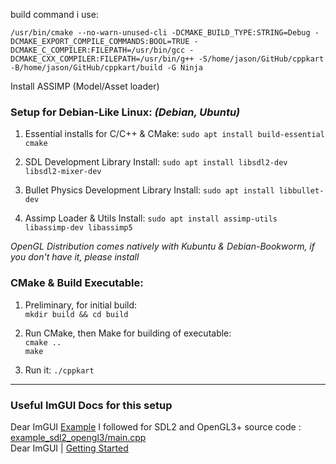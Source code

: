 build command i use:

`
/usr/bin/cmake --no-warn-unused-cli -DCMAKE_BUILD_TYPE:STRING=Debug -DCMAKE_EXPORT_COMPILE_COMMANDS:BOOL=TRUE -DCMAKE_C_COMPILER:FILEPATH=/usr/bin/gcc -DCMAKE_CXX_COMPILER:FILEPATH=/usr/bin/g++ -S/home/jason/GitHub/cppkart -B/home/jason/GitHub/cppkart/build -G Ninja
`

Install ASSIMP (Model/Asset loader)


### Setup for Debian-Like Linux: *(Debian, Ubuntu)*

1. Essential installs for C/C++ & CMake:
`sudo apt install build-essential cmake`

2. SDL Development Library Install:
`sudo apt install libsdl2-dev libsdl2-mixer-dev`

3. Bullet Physics Development Library Install:
`sudo apt install libbullet-dev`

4. Assimp Loader & Utils Install:
`sudo apt install assimp-utils libassimp-dev libassimp5`

*OpenGL Distribution comes natively with Kubuntu & Debian-Bookworm, if you don't have it, please install*

### CMake & Build Executable:

1. Preliminary, for initial build: <br/>
`mkdir build && cd build`

2. Run CMake, then Make for building of executable: <br/>
`cmake ..` <br/>
`make`

3. Run it:
`./cppkart`

---

### Useful ImGUI Docs for this setup

Dear ImGUI [Example](https://github.com/ocornut/imgui/wiki/Getting-Started#example-if-you-are-using-sdl2--openglwebgl) I followed for SDL2 and OpenGL3+ source code : [example_sdl2_opengl3/main.cpp](https://github.com/ocornut/imgui/blob/master/examples/example_sdl2_opengl3/main.cpp) <br/>
Dear ImGUI | [Getting Started](https://github.com/ocornut/imgui/wiki/Getting-Started)